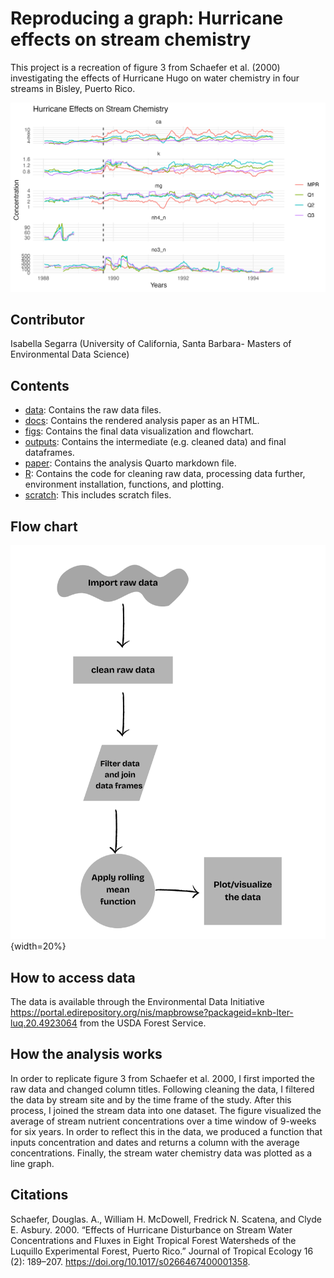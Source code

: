 # Reproducing a graph: Hurricane effects on stream chemistry
This project is a recreation of figure 3 from Schaefer et al. (2000) investigating the effects of Hurricane Hugo on water chemistry in four streams in Bisley, Puerto Rico. 

![final-graph.](figs/stream_chemistry.png)


## Contributor

Isabella Segarra (University of California, Santa Barbara- Masters of Environmental Data Science)

## Contents

-   [data](https://github.com/IsabellaSegarra/eds214-project/tree/7aad82372929f8eacbe066818c4500fe4b7bc392/data): Contains the raw data files.
-   [docs](https://github.com/IsabellaSegarra/eds214-project/tree/7aad82372929f8eacbe066818c4500fe4b7bc392/docs): Contains the rendered analysis paper as an HTML. 
-   [figs](https://github.com/IsabellaSegarra/eds214-project/tree/7aad82372929f8eacbe066818c4500fe4b7bc392/figs): Contains the final data visualization and flowchart.
-   [outputs](https://github.com/IsabellaSegarra/eds214-project/tree/7aad82372929f8eacbe066818c4500fe4b7bc392/outputs): Contains the intermediate (e.g. cleaned data) and final dataframes.
-   [paper](https://github.com/IsabellaSegarra/eds214-project/tree/7aad82372929f8eacbe066818c4500fe4b7bc392/paper): Contains the analysis Quarto markdown file.
-   [R](https://github.com/IsabellaSegarra/eds214-project/tree/7aad82372929f8eacbe066818c4500fe4b7bc392/R): Contains the code for cleaning raw data, processing data further, environment installation, functions, and plotting.
-   [scratch](https://github.com/IsabellaSegarra/eds214-project/tree/26b7ee0e2a7f9276ef303fb06f5bd2e4ff8d12c5/scratch): This includes scratch files. 


## Flow chart 
![flowchart.](figs/Flowchart.png){width=20%}

## How to access data

The data is available through the Environmental Data Initiative <https://portal.edirepository.org/nis/mapbrowse?packageid=knb-lter-luq.20.4923064> from the USDA Forest Service.

## How the analysis works
In order to replicate figure 3 from Schaefer et al. 2000, I first imported the raw data and changed column titles. Following cleaning the data, I filtered the data by stream site and by the time frame of the study. After this process, I joined the stream data into one dataset. The figure visualized the average of stream nutrient concentrations over a time window of 9-weeks for six years. In order to reflect this in the data, we produced a function that inputs concentration and dates and returns a column with the average concentrations. Finally, the stream water chemistry data was plotted as a line graph. 


## Citations

Schaefer, Douglas. A., William H. McDowell, Fredrick N. Scatena, and Clyde E. Asbury. 2000. “Effects of Hurricane Disturbance on Stream Water Concentrations and Fluxes in Eight Tropical Forest Watersheds of the Luquillo Experimental Forest, Puerto Rico.” Journal of Tropical Ecology 16 (2): 189–207. <https://doi.org/10.1017/s0266467400001358>.
